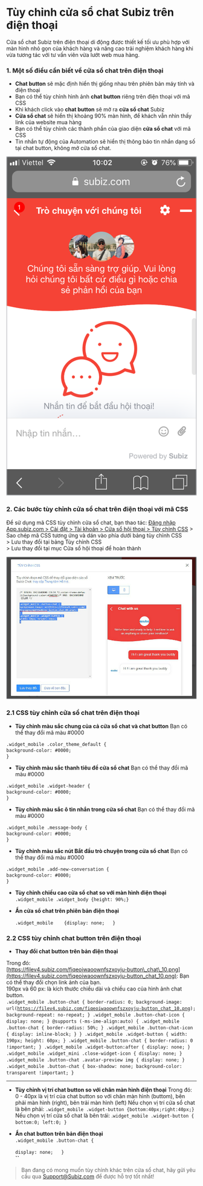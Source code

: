 # Tùy chỉnh cửa sổ chat Subiz trên điện thoại

Cửa sổ chat Subiz trên điện thoại di động được thiết kế tối ưu phù hợp với màn hình nhỏ gọn của khách hàng và nâng cao trải nghiệm khách hàng khi vừa tương tác với tư vấn viên vừa lướt web mua hàng.

### 1. Một số điều cần biết về cửa sổ chat trên điện thoại 

* **Chat button** sẽ mặc định hiển thị giống nhau trên phiên bản máy tính và điện thoại
* Bạn có thể tùy chỉnh hình ảnh **chat button** riêng trên điện thoại với mã CSS
* Khi khách click vào **chat button** sẽ mở ra **cửa sổ chat** Subiz
* **Cửa sổ chat** sẽ hiển thị khoảng 90% màn hình, để khách vẫn nhìn thấy link của website mua hàng
* Bạn có thể tùy chỉnh các thành phần của giao diện **cửa sổ chat** với mã CSS
* Tin nhắn tự động của Automation sẽ hiển thị thông báo tin nhắn dạng số tại chat button, không mở cửa sổ chat.

![C&#x1EED;a s&#x1ED5; Subiz chat tr&#xEA;n &#x111;i&#x1EC7;n tho&#x1EA1;i](../../../.gitbook/assets/widget-vn.png)

### 2. Các bước tùy chỉnh cửa sổ chat trên điện thoại với mã CSS

Để sử dụng mã CSS tùy chỉnh cửa sổ chat, bạn thao tác: [Đăng nhập App.subiz.com &gt; Cài đặt &gt; Tài khoản &gt; Cửa sổ hội thoại &gt; Tùy chỉnh CSS](https://app.subiz.com/settings/widget-setting) &gt; Sao chép mã CSS tương ứng và dán vào phía dưới bảng tùy chỉnh CSS  
&gt; Lưu thay đổi tại bảng Tùy chỉnh CSS   
&gt; Lưu thay đổi tại mục Cửa sổ hội thoại để hoàn thành

![B&#x1EA3;ng t&#xF9;y ch&#x1EC9;nh CSS](../../../.gitbook/assets/2.-box-copy.jpg)

### 2.1 CSS tùy chỉnh cửa sổ chat trên điện thoại

* **Tùy chỉnh màu sắc chung của cả cửa sổ chat và chat button** Bạn có thể thay đổi mã màu \#0000

```text
.widget_mobile .color_theme_default {
background-color: #0000;
}
```

* **Tùy chỉnh màu sắc thanh tiêu đề cửa sổ chat** Bạn có thể thay đổi mã màu \#0000

```text
.widget_mobile .widget-header {
background-color: #0000;
}
```

* **Tùy chỉnh màu sắc ô tin nhắn trong cửa sổ chat** Bạn có thể thay đổi mã màu \#0000

```text
.widget_mobile .message-body {
background-color: #0000;
}
```

* **Tùy chỉnh màu sắc nút Bắt đầu trò chuyện trong cửa sổ chat** Bạn có thể thay đổi mã màu \#0000

```text
.widget_mobile .add-new-conversation {
background-color: #0000;
}
```

* **Tùy chỉnh chiều cao cửa sổ chat so với màn hình điện thoại** `.widget_mobile .widget_body {height: 90%;}`  
* **Ẩn cửa sổ chat trên phiên bản điện thoại** 

  `.widget_mobile   
  {display: none;  
  }`

### 2.2 CSS tùy chỉnh chat button trên điện thoại

* **Thay đổi chat button trên bản điện thoại**

  
Trong đó:    
 [https://filev4.subiz.com/fiqeoiwaoownfszxoyju-button\_chat\_10.png](https://filev4.subiz.com/fiqeoiwaoownfszxoyju-button_chat_10.png): Bạn có thể thay đổi chọn link ảnh của bạn.  
190px và 60 px: là kích thước chiều dài và chiều cao của hình ảnh chat button.  
`.widget_mobile .button-chat { border-radius: 0; background-image: url(`[`https://filev4.subiz.com/fiqeoiwaoownfszxoyju-button_chat_10.png`](https://filev4.subiz.com/fiqeoiwaoownfszxoyju-button_chat_10.png)`); background-repeat: no-repeat; } .widget_mobile .button-chat-icon { display: none; } @supports (-ms-ime-align:auto) { .widget_mobile .button-chat { border-radius: 50%; } .widget_mobile .button-chat-icon { display: inline-block; } } .widget_mobile .widget-button { width: 190px; height: 60px; } .widget_mobile .button-chat { border-radius: 0 !important; } .widget_mobile .widget-button:after { display: none; } .widget_mobile .widget_mini .close-widget-icon { display: none; } .widget_mobile .button-chat .avatar-preview img { display: none; } .widget_mobile .button-chat { box-shadow: none; background-color: transparent !important; }`  
****

* **Tùy chỉnh vị trí chat button so với chân màn hình điện thoại** Trong đó: 0 - 40px là vị trí của chat button so với chân màn hình \(buttom\), bên phải màn hình \(right\), bên trải màn hình \(left\) Nếu chọn vị trí cửa sổ chat là bên phải: `.widget_mobile .widget-button {bottom:40px;right:40px;}`  Nếu chọn vị trí cửa sổ chat là bên trái: .`widget_mobile .widget-button { bottom:0; left:0; }` 
* **Ẩn chat button trên bản điện thoại**  
  `.widget_mobile .button-chat {`

  `display: none;  
  }`  
  **``**  

> Bạn đang có mong muốn tùy chỉnh khác trên cửa sổ chat, hãy  gửi yêu cầu qua Support@Subiz.com để được hỗ trợ tốt nhất!


